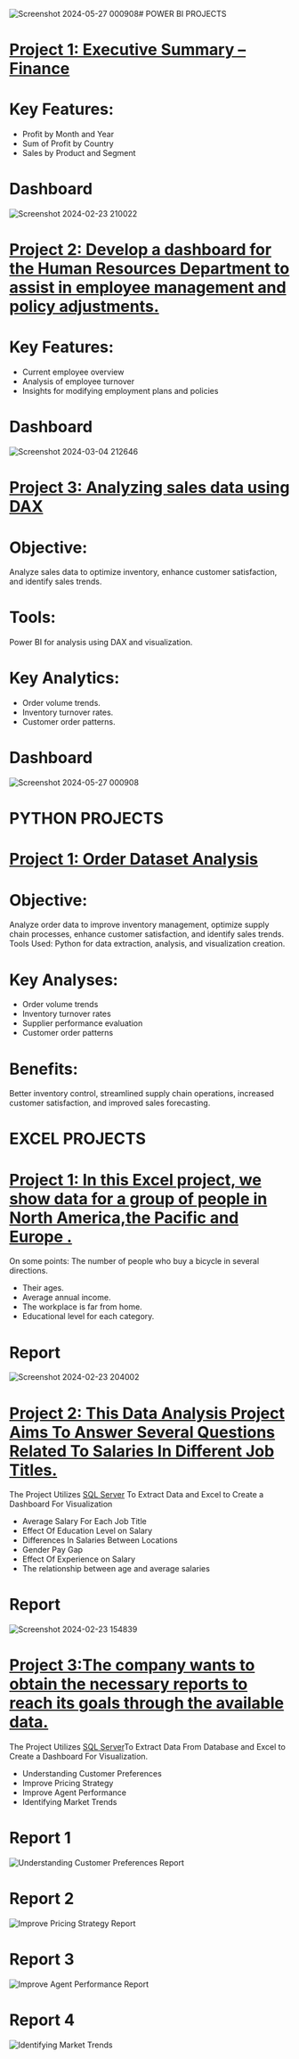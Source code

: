 ![Screenshot 2024-05-27 000908](https://github.com/momo-saad/Mohamed_Portfolio/assets/133122558/d699bb77-bc2b-43c1-ba15-1d374e3683b1)# POWER BI PROJECTS

# [Project 1: Executive Summary – Finance ](https://github.com/momo-saad/Mohamed_Portfolio/blob/main/project%201.pbix)
# Key Features:
*  Profit by Month and Year
*  Sum of Profit by Country
*  Sales by Product and Segment
# Dashboard
![Screenshot 2024-02-23 210022](https://github.com/momo-saad/Mohamed_Portfolio/assets/133122558/ffb24448-8146-4f12-9328-c131203f3213)

# [Project 2: Develop a dashboard for the Human Resources Department to assist in employee management and policy adjustments.](https://github.com/momo-saad/Mohamed_Portfolio/blob/main/Project%202%20(HR%20Dashboard).pbix)
# Key Features:
*  Current employee overview
*  Analysis of employee turnover
*  Insights for modifying employment plans and policies
# Dashboard
![Screenshot 2024-03-04 212646](https://github.com/momo-saad/Mohamed_Portfolio/assets/133122558/e3ddd06e-60c6-4ef6-a477-76ebbc853c54)

# [Project 3: Analyzing sales data using DAX](https://github.com/momo-saad/Mohamed_Portfolio/blob/main/Online%20store%20sales%20data%20(DAX).pbix)
# Objective: 
Analyze sales data to optimize inventory, enhance customer satisfaction, and identify sales trends.
# Tools:
Power BI for analysis using DAX and visualization.
# Key Analytics:
* Order volume trends.
* Inventory turnover rates.
* Customer order patterns.
# Dashboard 
![Screenshot 2024-05-27 000908](https://github.com/momo-saad/Mohamed_Portfolio/assets/133122558/cd7ca084-d63f-40cb-bcb8-d2397248113f)


# PYTHON PROJECTS

# [Project 1: Order Dataset Analysis ](https://github.com/momo-saad/Mohamed_Portfolio/blob/main/Project%20(Order%20Dataset).ipynb)
# Objective:
 Analyze order data to improve inventory management, optimize supply
 chain processes, enhance customer satisfaction, and identify sales trends.
 Tools Used: Python for data extraction, analysis, and visualization creation.
# Key Analyses:
 * Order volume trends
 * Inventory turnover rates
 * Supplier performance evaluation
 * Customer order patterns
# Benefits:
Better inventory control, streamlined supply chain operations, increased
customer satisfaction, and improved sales forecasting.


# EXCEL PROJECTS

# [Project 1: In this Excel project, we show data for a group of people in North America,the Pacific and Europe .](https://github.com/momo-saad/Mohamed_Portfolio/files/14389009/Excel.Project.Dataset.1.xlsx)
On some points: The number of people who buy a bicycle in several directions.
 * Their ages.
 * Average annual income.
 * The workplace is far from home.
 * Educational level for each category.
# Report
![Screenshot 2024-02-23 204002](https://github.com/momo-saad/Mohamed_Portfolio/assets/133122558/3d2d27ae-44f5-404e-9dc0-19958dc202ed)

# [Project 2: This Data Analysis Project Aims To Answer Several Questions Related To Salaries In Different Job Titles.](https://github.com/momo-saad/Mohamed_Portfolio/files/14296741/salary_prediction_data.And.Dashboard.Analysis.xlsx)
The Project Utilizes [SQL Server](https://github.com/momo-saad/Mohamed_Portfolio/blob/main/SQLQuery%20for%20project%202%20.sql) To Extract Data and Excel to Create a Dashboard For Visualization
 *	Average Salary For Each Job Title
 *	Effect Of Education Level on Salary
 *	Differences In Salaries Between Locations
 *	Gender Pay Gap
 *	Effect Of Experience on Salary
 *	The relationship between age and average salaries
# Report 
![Screenshot 2024-02-23 154839](https://github.com/momo-saad/Mohamed_Portfolio/assets/133122558/03a9840c-5ec8-4592-81ad-c3b5cbcfc19c)

# [Project 3:The company wants to obtain the necessary reports to reach its goals through the available data.](https://github.com/momo-saad/Mohamed_Portfolio/files/14461403/Car.Sales.xlsx.-.car_data.xlsx)
The Project Utilizes [SQL Server](https://github.com/momo-saad/Mohamed_Portfolio/blob/main/SQLQuery%20Project%203.sql)To Extract Data From Database and Excel to Create a Dashboard For Visualization.
 *  Understanding Customer Preferences
 *  Improve Pricing Strategy
 *  Improve Agent Performance
 *  Identifying Market Trends
# Report 1
![Understanding Customer Preferences Report](https://github.com/momo-saad/Mohamed_Portfolio/assets/133122558/224bfd78-8db1-44a9-bbd9-dbb50bef3cdd)
# Report 2
![Improve Pricing Strategy Report](https://github.com/momo-saad/Mohamed_Portfolio/assets/133122558/00bf3ec5-a7b5-4db3-870e-cca16c18918b)
# Report 3
![Improve Agent Performance Report](https://github.com/momo-saad/Mohamed_Portfolio/assets/133122558/0aee9b5c-fb65-4576-a067-8f77d2ae88d9)
# Report 4
![Identifying Market Trends](https://github.com/momo-saad/Mohamed_Portfolio/assets/133122558/f2c03fc0-6dbe-417c-9b20-fc6b3ebf7532)

